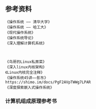 ## 参考资料

    《操作系统 —— 清华大学》
    《操作系统 —— 哈工大》
    《现代操作系统》
    《操作系统导论》
    《深入理解计算机系统》
    

    
    《鸟哥的Linux私房菜》
    《深入linux内核架构》
    《Linux内核完全注释》
    《操作系统45讲——彭东》
    https://shimo.im/docs/PgF2AVpTWWg7LPAR
    《深度探索嵌入式操作系统》


### 计算机组成原理参考书

    
    